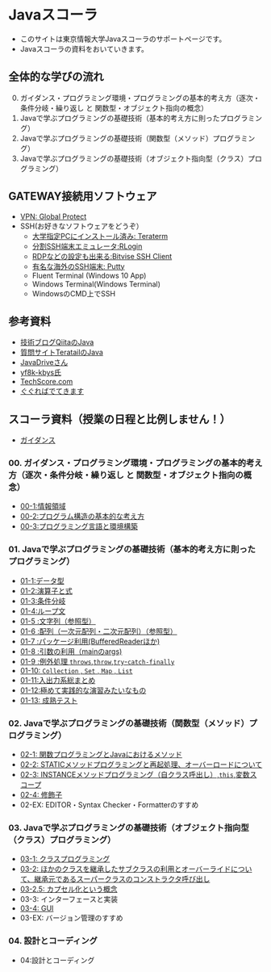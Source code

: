 # Javaスコーラ

- このサイトは東京情報大学Javaスコーラのサポートページです。
- Javaスコーラの資料をおいていきます。

## 全体的な学びの流れ

0. ガイダンス・プログラミング環境・プログラミングの基本的考え方（逐次・条件分岐・繰り返し と 関数型・オブジェクト指向の概念）
1. Javaで学ぶプログラミングの基礎技術（基本的考え方に則ったプログラミング）
2. Javaで学ぶプログラミングの基礎技術（関数型（メソッド）プログラミング）
3. Javaで学ぶプログラミングの基礎技術（オブジェクト指向型（クラス）プログラミング）

## GATEWAY接続用ソフトウェア

- [VPN: Global Protect](https://ssl.edu.tuis.ac.jp/)
- SSH(お好きなソフトウェアをどうぞ）
  - [大学指定PCにインストール済み: Teraterm](https://ja.osdn.net/projects/ttssh2/releases/)
  - [分割SSH端末エミュレータ:RLogin](http://nanno.dip.jp/softlib/man/rlogin/)
  - [RDPなどの設定も出来る:Bitvise SSH Client](https://www.bitvise.com/ssh-client-download)
  - [有名な海外のSSH端末: Putty](https://www.chiark.greenend.org.uk/~sgtatham/putty/latest.html)
  - Fluent Terminal (Windows 10 App)
  - Windows Terminal(Windows Terminal)
  - WindowsのCMD上でSSH

## 参考資料
- [技術ブログQiitaのJava](https://qiita.com/tags/java)
- [質問サイトTeratailのJava](https://teratail.com/search?q=%5BJava%5D)
- [JavaDriveさん](https://www.javadrive.jp/start/)
- [yf8k-kbys氏](https://www.asahi-net.or.jp/~yf8k-kbys/newjava0.html)
- [TechScore.com](https://www.techscore.com/tech/Java/JavaIntro/index/)
- [ぐぐればでてきます](https://www.google.co.jp/search?q=Java+%E5%85%A5%E9%96%80)

## スコーラ資料（授業の日程と比例しません！）

- [ガイダンス](00/GUIDE.md)

### 00. ガイダンス・プログラミング環境・プログラミングの基本的考え方（逐次・条件分岐・繰り返し と 関数型・オブジェクト指向の概念）

- [00-1:情報領域](00/01.md)
- [00-2:プログラム構造の基本的な考え方](00/02.md)
- [00-3:プログラミング言語と環境構築](00/03.md)

### 01. Javaで学ぶプログラミングの基礎技術（基本的考え方に則ったプログラミング）

- [01-1:データ型](01/01.md)
- [01-2:演算子と式](01/02.md)
- [01-3:条件分岐](01/03.md)
- [01-4:ループ文](01/04.md)
- [01-5 :文字列（参照型）](01/05.md)
- [01-6 :配列（一次元配列・二次元配列）（参照型）](01/06.md)
- [01-7 :パッケージ利用(BufferedReaderほか)](01/07.md)
- [01-8 :引数の利用（mainのargs) ](01/08.md)
- [01-9 :例外処理 `throws`,`throw`,`try`-`catch-finally`](01/09.md)
- [01-10: `Collection` , `Set` , `Map` , `List` ](01/10.md)
- [01-11:入出力系総まとめ](01/11.md)
- [01-12:極めて実践的な演習みたいなもの](01/12.md)
- [01-13: 成熟テスト](01/13.md)

### 02. Javaで学ぶプログラミングの基礎技術（関数型（メソッド）プログラミング）

- [02-1: 関数プログラミングとJavaにおけるメソッド](02/01.md)
- [02-2: STATICメソッドプログラミングと再起処理、オーバーロードについて](02/02.md)
- [02-3: INSTANCEメソッドプログラミング（自クラス呼出し）,`this`,変数スコープ](02/03.md)
- [02-4: 修飾子](02/04.md)
- 02-EX: EDITOR・Syntax Checker・Formatterのすすめ


### 03. Javaで学ぶプログラミングの基礎技術（オブジェクト指向型（クラス）プログラミング）

- [03-1: クラスプログラミング](03/01.md)
- [03-2: ほかのクラスを継承したサブクラスの利用とオーバーライドについて、継承元であるスーパークラスのコンストラクタ呼び出し](03/02.md)
- [03-2.5: カプセル化という概念](03/02.5.md)
- 03-3: インターフェースと実装
- [03-4: GUI](03/04.md)
- 03-EX: バージョン管理のすすめ

### 04. 設計とコーディング

- 04:設計とコーディング


